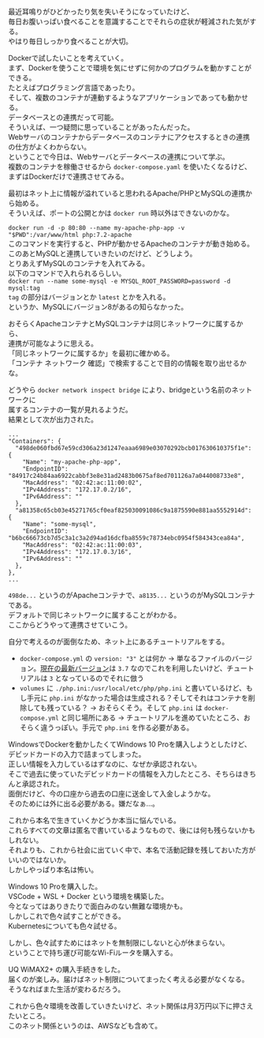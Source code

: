 最近耳鳴りがひどかったり気を失いそうになっていたけど、  
毎日お腹いっぱい食べることを意識することでそれらの症状が軽減された気がする。  
やはり毎日しっかり食べることが大切。  

Dockerで試したいことを考えていく。  
まず、Dockerを使うことで環境を気にせずに何かのプログラムを動かすことができる。  
たとえばプログラミング言語であったり。  
そして、複数のコンテナが連動するようなアプリケーションであっても動かせる。  
データベースとの連携だって可能。  
そういえば、一つ疑問に思っていることがあったんだった。  
Webサーバのコンテナからデータベースのコンテナにアクセスするときの連携の仕方がよくわからない。  
ということで今日は、Webサーバとデータベースの連携について学ぶ。  
複数のコンテナを稼働させるから `docker-compose.yaml` を使いたくなるけど、  
まずはDockerだけで連携させてみる。

最初はネット上に情報が溢れていると思われるApache/PHPとMySQLの連携から始める。  
そういえば、ポートの公開とかは `docker run` 時以外はできないのかな。  

`docker run -d -p 80:80 --name my-apache-php-app -v "$PWD":/var/www/html php:7.2-apache`  
このコマンドを実行すると、PHPが動かせるApacheのコンテナが動き始める。  
このあとMySQLと連携していきたいのだけど、どうしよう。  
とりあえずMySQLのコンテナを入れてみる。  
以下のコマンドで入れられるらしい。  
`docker run --name some-mysql -e MYSQL_ROOT_PASSWORD=password -d mysql:tag`  
`tag` の部分はバージョンとか `latest` とかを入れる。  
というか、MySQLにバージョン8があるの知らなかった。  

おそらくApacheコンテナとMySQLコンテナは同じネットワークに属するから、  
連携が可能なように思える。  
「同じネットワークに属するか」を最初に確かめる。  
「コンテナ ネットワーク 確認」で検索することで目的の情報を取り出せるかな。  

どうやら `docker network inspect bridge` により、bridgeという名前のネットワークに  
属するコンテナの一覧が見れるようだ。  
結果として次が出力された。

```
...
"Containers": {
  "498de060fbd67e59cd306a23d1247eaaa6989e03070292bcb017630610375f1e": {
    "Name": "my-apache-php-app",
    "EndpointID": "84917c24b84aa6922cabbf3e8e31ad2483b0675af8ed701126a7a044008733e8",
    "MacAddress": "02:42:ac:11:00:02",
    "IPv4Address": "172.17.0.2/16",
    "IPv6Address": ""
  },
  "a81358c65cb03e45271765cf0eaf825030091086c9a1875590e881aa5552914d": {
    "Name": "some-mysql",
    "EndpointID": "b6bc66673cb7d5c3a1c3a2d94ad16dcfba8559c78734ebc0954f584343cea84a",
    "MacAddress": "02:42:ac:11:00:03",
    "IPv4Address": "172.17.0.3/16",
    "IPv6Address": ""
  },
},
...
```

`498de...` というのがApacheコンテナで、`a8135...` というのがMySQLコンテナである。  
デフォルトで同じネットワークに属することがわかる。  
ここからどうやって連携させていこう。  

自分で考えるのが面倒なため、ネット上にあるチュートリアルをする。  

* `docker-compose.yml` の `version: "3"` とは何か → 単なるファイルのバージョン。[現在の最新バージョン](https://docs.docker.com/compose/compose-file/)は `3.7` なのでこれを利用したいけど、チュートリアルは `3` となっているのでそれに倣う
* `volumes` に `./php.ini:/usr/local/etc/php/php.ini` と書いているけど、もし手元に `php.ini` がなかった場合は生成される？そしてそれはコンテナを削除しても残っている？ → おそらくそう。そして `php.ini` は `docker-compose.yml` と同じ場所にある → チュートリアルを進めていたところ、おそらく違うっぽい。手元で `php.ini` を作る必要がある。

WindowsでDockerを動かしたくてWindows 10 Proを購入しようとしたけど、  
デビッドカードの入力で詰まってしまった。  
正しい情報を入力しているはずなのに、なぜか承認されない。  
そこで過去に使っていたデビッドカードの情報を入力したところ、そちらはきちんと承認された。  
面倒だけど、今の口座から過去の口座に送金して入金しようかな。  
そのためには外に出る必要がある。嫌だなぁ…。

これから本名で生きていくかどうか本当に悩んでいる。  
これらすべての文章は匿名で書いているようなもので、後には何も残らないかもしれない。  
それよりも、これから社会に出ていく中で、本名で活動記録を残しておいた方がいいのではないか。  
しかしやっぱり本名は怖い。  

Windows 10 Proを購入した。  
VSCode + WSL + Docker という環境を構築した。  
今となってはありきたりで面白みのない無難な環境かも。  
しかしこれで色々試すことができる。  
Kubernetesについても色々試せる。

しかし、色々試すためにはネットを無制限にしないと心が休まらない。  
ということで持ち運び可能なWi-Fiルータを購入する。  

UQ WiMAX2+ の購入手続きをした。  
届くのが楽しみ。届けばネット制限についてまったく考える必要がなくなる。  
そうなればまた生活が変わるだろう。  

これから色々環境を改善していきたいけど、ネット関係は月3万円以下に押さえたいところ。  
このネット関係というのは、AWSなども含めて。
